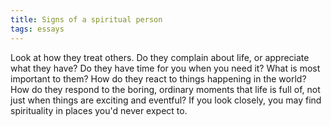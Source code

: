 ```yaml
---
title: Signs of a spiritual person
tags: essays
---
```


Look at how they treat others. Do they complain about life, or appreciate what
they have? Do they have time for you when you need it? What is most important
to them? How do they react to things happening in the world? How do they
respond to the boring, ordinary moments that life is full of, not just when
things are exciting and eventful? If you look closely, you may find
spirituality in places you'd never expect to.
